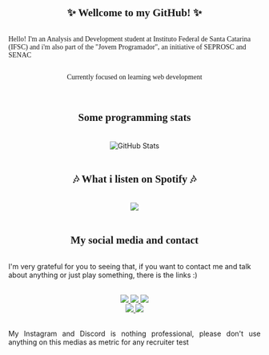 <!-- markdownlint-disable MD033 -->
<!-- markdownlint-disable MD041 -->
<div style="font-family: Verdana; display: flex; justify-content:space-between; align-items: center; flex-direction: column">
    <h2 align="center"><strong>✨ Wellcome to my GitHub! ✨</strong></h2>
  <p>Hello! I'm an Analysis and Development student at Instituto Federal de Santa Catarina (IFSC) and i'm also part of the "Jovem Programador", an initiative of SEPROSC and SENAC</p>
  <p>Currently focused on learning web development</p>
</div>

<br/>

<div style="font-family: Verdana; display: flex; justify-content:space-between; align-items: center; flex-direction: column">
    <h2 align="center">👨‍💻 Some programming stats 👨‍💻</h2>
</div>

<br/>

<div align="center">
  <img src="https://github-readme-stats.vercel.app/api?username=Hyriuky&show_icons=true&theme=syntwave" alt="GitHub Stats"/>
</div>

<br/>

<div style="font-family: Verdana; display: flex; justify-content:space-between; align-items: center; flex-direction: column">
    <h2 align="center">🎶 What i listen on Spotify 🎶</h2>
</div>

<br/>

<div style="display:flex; justify-content:center" align="center">
  <img algin="center" src="https://spotify-recently-played-readme.vercel.app/api?user=31ble3ss5wuc5q4s4max6aoxpjne"/>
</div>

<br/>

<div style="font-family: Verdana; display: flex; justify-content:space-between; align-items: center; flex-direction: column">
    <h2 align="center">📸 My social media and contact 📸</h2>
</div>

<p>I'm very grateful for you to seeing that, if you want to contact me and talk about anything or just play something, there is the links :) </p>
<div align="center">
<br>
  <a href="https://instagram.com/eduhcw" target="_blank">
    <img src="https://img.shields.io/badge/-Instagram-%230077B5?style=for-the-badge&logo=instagram&logoColor=white" target="_blank">
  </a>
  <a href="https://www.linkedin.com/in/eduardo-cardoso-308a13216/" target="_blank">
    <img src="https://img.shields.io/badge/-LinkedIn-%230077B5?style=for-the-badge&logo=linkedin&logoColor=white" target="_blank">
  </a>
  <a href="https://open.spotify.com/user/31ble3ss5wuc5q4s4max6aoxpjne?si=7S5mu39QTRm5jUHzTCMseA" target="_blank">
      <img src="https://img.shields.io/badge/-Spotify-%230077B5?style=for-the-badge&logo=spotify&logoColor=white" target="_blank">
  </a>
</div>

<div align="center">
  <a href="https://discord.gg/edtEstSD" target="_blank"><img src="https://img.shields.io/badge/Discord-7289DA?style=for-the-badge&logo=discord&logoColor=white" target="_blank">
  </a> 
  <a href = "mailto:eduardo.co22@aluno.ifsc.edu.br"><img src="https://img.shields.io/badge/-Gmail-%23333?style=for-the-badge&logo=gmail&logoColor=white" target="_blank">
  </a>
</div>

<br/>

<div>
    <p align="justify">My Instagram and Discord is nothing professional, please don't use anything on this medias as metric for any recruiter test</p>
</div>

